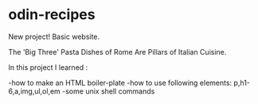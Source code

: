 # odin-recipes
New project! Basic website.


The 'Big Three' Pasta Dishes of Rome Are Pillars of Italian Cuisine.

In this project I learned :

-how to make an HTML boiler-plate
-how to use following elements:
p,h1-6,a,img,ul,ol,em
 -some unix shell commands       